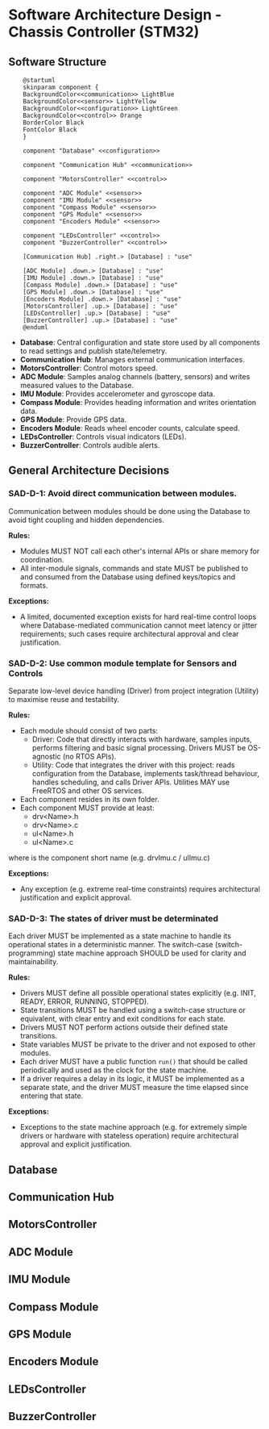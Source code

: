 # Software Architecture Design - Chassis Controller (STM32)

## Software Structure

```plantuml
    @startuml
    skinparam component {
    BackgroundColor<<communication>> LightBlue
    BackgroundColor<<sensor>> LightYellow
    BackgroundColor<<configuration>> LightGreen
    BackgroundColor<<control>> Orange
    BorderColor Black
    FontColor Black
    }

    component "Database" <<configuration>>

    component "Communication Hub" <<communication>>

    component "MotorsController" <<control>>
    
    component "ADC Module" <<sensor>>
    component "IMU Module" <<sensor>>
    component "Compass Module" <<sensor>>
    component "GPS Module" <<sensor>>
    component "Encoders Module" <<sensor>>

    component "LEDsController" <<control>>
    component "BuzzerController" <<control>>

    [Communication Hub] .right.> [Database] : "use"
    
    [ADC Module] .down.> [Database] : "use"
    [IMU Module] .down.> [Database] : "use"
    [Compass Module] .down.> [Database] : "use"
    [GPS Module] .down.> [Database] : "use"
    [Encoders Module] .down.> [Database] : "use"
    [MotorsController] .up.> [Database] : "use"
    [LEDsController] .up.> [Database] : "use"
    [BuzzerController] .up.> [Database] : "use"
    @enduml
```

- **Database**: Central configuration and state store used by all components to read settings and publish state/telemetry.
- **Communication Hub**: Manages external communication interfaces.
- **MotorsController**: Control motors speed.
- **ADC Module**: Samples analog channels (battery, sensors) and writes measured values to the Database.
- **IMU Module**: Provides accelerometer and gyroscope data.
- **Compass Module**: Provides heading information and writes orientation data.
- **GPS Module**: Provide GPS data.
- **Encoders Module**: Reads wheel encoder counts, calculate speed.
- **LEDsController**: Controls visual indicators (LEDs).
- **BuzzerController**: Controls audible alerts.


## General Architecture Decisions

### SAD-D-1: Avoid direct communication between modules.
Communication between modules should be done using the Database to avoid tight coupling and hidden dependencies.

**Rules:**
- Modules MUST NOT call each other's internal APIs or share memory for coordination.
- All inter-module signals, commands and state MUST be published to and consumed from the Database using defined keys/topics and formats.

**Exceptions:**
- A limited, documented exception exists for hard real-time control loops where Database-mediated communication cannot meet latency or jitter requirements; such cases require architectural approval and clear justification.

### SAD-D-2: Use common module template for Sensors and Controls
Separate low-level device handling (Driver) from project integration (Utility) to maximise reuse and testability.

**Rules:**
- Each module should consist of two parts:
  - Driver: Code that directly interacts with hardware, samples inputs, performs filtering and basic signal processing. Drivers MUST be OS-agnostic (no RTOS APIs).
  - Utility: Code that integrates the driver with this project: reads configuration from the Database, implements task/thread behaviour, handles scheduling, and calls Driver APIs. Utilities MAY use FreeRTOS and other OS services.
- Each component resides in its own folder.
- Each component MUST provide at least:
  - drv\<Name\>.h
  - drv\<Name\>.c
  - ul\<Name\>.h
  - ul\<Name\>.c

where <Name> is the component short name (e.g. drvImu.c / ulImu.c)

**Exceptions:**
- Any exception (e.g. extreme real-time constraints) requires architectural justification and explicit approval.

### SAD-D-3: The states of driver must be determinated
Each driver MUST be implemented as a state machine to handle its operational states in a deterministic manner. The switch-case (switch-programming) state machine approach SHOULD be used for clarity and maintainability.

**Rules:**
- Drivers MUST define all possible operational states explicitly (e.g. INIT, READY, ERROR, RUNNING, STOPPED).
- State transitions MUST be handled using a switch-case structure or equivalent, with clear entry and exit conditions for each state.
- Drivers MUST NOT perform actions outside their defined state transitions.
- State variables MUST be private to the driver and not exposed to other modules.
- Each driver MUST have a public function `run()` that should be called periodically and used as the clock for the state machine.
- If a driver requires a delay in its logic, it MUST be implemented as a separate state, and the driver MUST measure the time elapsed since entering that state.

**Exceptions:**
- Exceptions to the state machine approach (e.g. for extremely simple drivers or hardware with stateless operation) require architectural approval and explicit justification.

## Database

## Communication Hub

## MotorsController

## ADC Module

## IMU Module

## Compass Module

## GPS Module

## Encoders Module

## LEDsController

## BuzzerController

